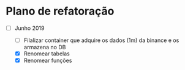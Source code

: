 # Plano de refatoração

* [ ] Junho 2019
  
  * [ ] Filalizar container que adquire os dados (1m) da binance e os armazena no DB
  * [x] Renomear tabelas
  * [x] Renomear funções